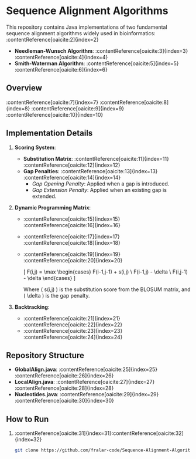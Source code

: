 # Sequence Alignment Algorithms

This repository contains Java implementations of two fundamental sequence alignment algorithms widely used in bioinformatics:&#8203;:contentReference[oaicite:2]{index=2}

- **Needleman-Wunsch Algorithm**: :contentReference[oaicite:3]{index=3}&#8203;:contentReference[oaicite:4]{index=4}
- **Smith-Waterman Algorithm**: :contentReference[oaicite:5]{index=5}&#8203;:contentReference[oaicite:6]{index=6}

## Overview

:contentReference[oaicite:7]{index=7} :contentReference[oaicite:8]{index=8} :contentReference[oaicite:9]{index=9}&#8203;:contentReference[oaicite:10]{index=10}

## Implementation Details

1. **Scoring System**:
   - **Substitution Matrix**: :contentReference[oaicite:11]{index=11}&#8203;:contentReference[oaicite:12]{index=12}
   - **Gap Penalties**: :contentReference[oaicite:13]{index=13}&#8203;:contentReference[oaicite:14]{index=14}
     - *Gap Opening Penalty*: Applied when a gap is introduced.
     - *Gap Extension Penalty*: Applied when an existing gap is extended.

2. **Dynamic Programming Matrix**:
   - :contentReference[oaicite:15]{index=15}&#8203;:contentReference[oaicite:16]{index=16}
   - :contentReference[oaicite:17]{index=17}&#8203;:contentReference[oaicite:18]{index=18}
   - :contentReference[oaicite:19]{index=19}&#8203;:contentReference[oaicite:20]{index=20}

     \[ F(i,j) = \max \begin{cases} F(i-1,j-1) + s(i,j) \\ F(i-1,j) - \delta \\ F(i,j-1) - \delta \end{cases} \]

     Where \( s(i,j) \) is the substitution score from the BLOSUM matrix, and \( \delta \) is the gap penalty.

3. **Backtracking**:
   - :contentReference[oaicite:21]{index=21}&#8203;:contentReference[oaicite:22]{index=22}
   - :contentReference[oaicite:23]{index=23}&#8203;:contentReference[oaicite:24]{index=24}

## Repository Structure

- **GlobalAlign.java**: :contentReference[oaicite:25]{index=25}&#8203;:contentReference[oaicite:26]{index=26}
- **LocalAlign.java**: :contentReference[oaicite:27]{index=27}&#8203;:contentReference[oaicite:28]{index=28}
- **Nucleotides.java**: :contentReference[oaicite:29]{index=29}&#8203;:contentReference[oaicite:30]{index=30}

## How to Run

1. :contentReference[oaicite:31]{index=31}&#8203;:contentReference[oaicite:32]{index=32}

   ```bash
   git clone https://github.com/fralar-code/Sequence-Alignment-Algorithms.git

